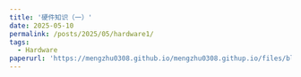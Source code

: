 ```yaml
---
title: '硬件知识（一）'
date: 2025-05-10
permalink: /posts/2025/05/hardware1/
tags:
  - Hardware
paperurl: 'https://mengzhu0308.github.io/mengzhu0308.githup.io/files/blog/2025-05-10-Hardware.pdf'
---
```

